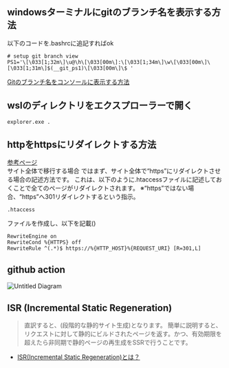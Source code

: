 ## windowsターミナルにgitのブランチ名を表示する方法
以下のコードを.bashrcに追記すればok
```
# setup git branch view
PS1='\[\033[1;32m\]\u@\h\[\033[00m\]:\[\033[1;34m\]\w\[\033[00m\]\[\033[1;31m\]$(__git_ps1)\[\033[00m\]\$ '
```
[Gitのブランチ名をコンソールに表示する方法](https://qiita.com/daijinload/items/2bb0031a706ce347aca6)

## wslのディレクトリをエクスプローラーで開く
```
explorer.exe .
```
## httpをhttpsにリダイレクトする方法
[参考ページ](https://keywordfinder.jp/blog/seo/http-https-redirect/#htaccess)  
サイト全体で移行する場合
ではまず、サイト全体で“https”にリダイレクトさせる場合の記述方法です。
これは、以下のように.htaccessファイルに記述しておくことで全てのページがリダイレクトされます。
※“https”ではない場合、“https”へ301リダイレクトするという指示。
```
.htaccess
```
ファイルを作成し、以下を記載()
```
RewriteEngine on
RewriteCond %{HTTPS} off
RewriteRule ^(.*)$ https://%{HTTP_HOST}%{REQUEST_URI} [R=301,L]
```
## github action

![Untitled Diagram](https://user-images.githubusercontent.com/70890327/117373592-7dca3300-af06-11eb-8228-1f12269595f7.png)

## ISR (Incremental Static Regeneration)
> 直訳すると、(段階的な静的サイト生成)となります。
> 簡単に説明すると、リクエストに対して静的にビルドされたページを返す。かつ、有効期限を超えたら非同期で静的ページの再生成をSSRで行うことです。

- [ISR(Incremental Static Regeneration)とは？](https://qiita.com/yoshii0110/items/db707ed61030c01c2353)
